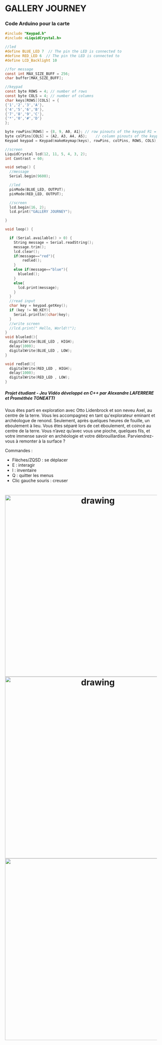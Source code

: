 # GALLERY JOURNEY

### Code Arduino pour la carte 

```c
#include "Keypad.h"
#include <LiquidCrystal.h> 

//led
#define BLUE_LED 7  // The pin the LED is connected to
#define RED_LED 6  // The pin the LED is connected to
#define LCD_Backlight 10

//for message
const int MAX_SIZE_BUFF = 256;
char buffer[MAX_SIZE_BUFF];

//keypad
const byte ROWS = 4; // number of rows
const byte COLS = 4; // number of columns
char keys[ROWS][COLS] = {
{'1','2','3','A'},
{'4','5','6','B'},
{'7','8','9','C'},
{'*','0','#','D'}
};

byte rowPins[ROWS] = {8, 9, A0, A1}; // row pinouts of the keypad R1 = D8, R2 = D7, R3 = D6, R4 = D5
byte colPins[COLS] = {A2, A3, A4, A5};    // column pinouts of the keypad C1 = D4, C2 = D3, C3 = D2
Keypad keypad = Keypad(makeKeymap(keys), rowPins, colPins, ROWS, COLS);

//screen
LiquidCrystal lcd(12, 11, 5, 4, 3, 2);
int Contrast = 60;

void setup() {
  //message
  Serial.begin(9600);

  //led
  pinMode(BLUE_LED, OUTPUT); 
  pinMode(RED_LED, OUTPUT); 

  //screen
  lcd.begin(16, 2);
  lcd.print("GALLERY JOURNEY");

}

void loop() {

  if (Serial.available() > 0) {
    String message = Serial.readString();
    message.trim();
    lcd.clear();
    if(message=="red"){
        redled();
    }
    else if(message=="blue"){
      blueled();
    }
    else{
      lcd.print(message);
    }
  }  
  //read input
  char key = keypad.getKey(); 
  if (key != NO_KEY){
    Serial.println((char)key);
  }
  //write screen
  //lcd.print(" Hello, World!!");
}
void blueled(){
  digitalWrite(BLUE_LED , HIGH);
  delay(1000);
  digitalWrite(BLUE_LED , LOW);
}

void redled(){
  digitalWrite(RED_LED , HIGH);
  delay(1000);
  digitalWrite(RED_LED , LOW);
}
```




##### Projet étudiant - Jeu Vidéo développé en C++ par Alexandre LAFERRERE et Prométhée TONEATTI

Vous êtes parti en exploration avec Otto Lidenbrock et son neveu Axel, au centre de la terre. Vous les accompagnez en tant qu'explorateur eminant et archéologue de renond. Seulement, après quelques heures de fouille, un eboulement à lieu. Vous êtes séparé lors de cet éboulement, et coincé au centre de la terre. Vous n’avez qu’avec vous une pioche, quelques fils, et votre immense savoir en archéologie et votre débrouillardise. Parviendrez-vous à remonter à la surface ? 

Commandes : 
- Flèches/ZQSD : se déplacer
- E : interagir
- I : inventaire
- Q : quitter les menus
- Clic gauche souris : creuser

<h1 align="center">
<img src="https://user-images.githubusercontent.com/74360060/176509289-71914b9f-eef0-4aa4-b8c0-a502d9bee451.png" alt="drawing" width="600"/>
<img src="https://user-images.githubusercontent.com/74360060/176509968-bd8dc911-5669-4169-a0f9-cd43c81411e7.png" alt="drawing" width="600"/>
<img src="https://user-images.githubusercontent.com/74360060/176510202-fd2ac8a6-65fa-41dc-b39a-02475e1b6449.png" width="600"/>
</h1>
